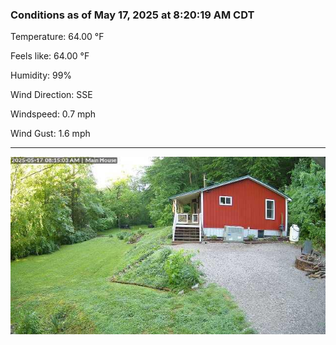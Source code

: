 ### Conditions as of May 17, 2025 at 8:20:19 AM CDT 

Temperature: 64.00 &deg;F

Feels like: 64.00 &deg;F

Humidity: 99%

Wind Direction: SSE

Windspeed: 0.7 mph

Wind Gust: 1.6 mph

---

<img src="./images/latest.jpeg"/>

